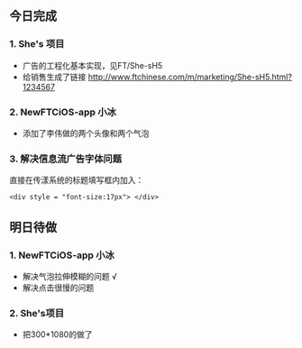 ## 今日完成
### 1. She's 项目
- 广告的工程化基本实现，见FT/She-sH5
- 给销售生成了链接 <http://www.ftchinese.com/m/marketing/She-sH5.html?1234567>

### 2.  NewFTCiOS-app 小冰
- 添加了李伟做的两个头像和两个气泡

### 3. 解决信息流广告字体问题
直接在传漾系统的标题填写框内加入：

```
<div style = "font-size:17px"> </div>
```

## 明日待做
### 1. NewFTCiOS-app 小冰
- 解决气泡拉伸模糊的问题 √
- 解决点击很慢的问题

### 2. She's项目
- 把300*1080的做了
